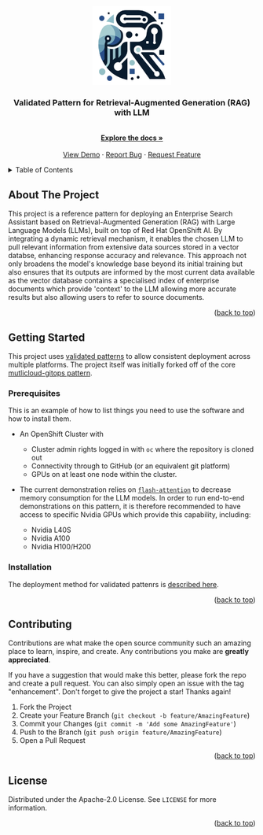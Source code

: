 <!-- PROJECT LOGO -->
<br />
<div align="center">
  <a href="https://github.com/opendatahub-io-contrib/genai-llm-rag-pattern">
    <img src="images/Logo_RAG_LLM_Pattern.png" alt="Logo" width="160" height="160">
  </a>

  <h3 align="center">Validated Pattern for Retrieval-Augmented Generation (RAG) with LLM</h3>
  
  <p align="center">
    <br />
    <a href="https://opendatahub-io-contrib.github.io/genai-llm-rag-pattern/"><strong>Explore the docs »</strong></a>
    <br />
    <br />
    <a href="https://github.com/opendatahub-io-contrib/genai-llm-rag-pattern">View Demo</a>
    ·
    <a href="https://github.com/opendatahub-io-contrib/genai-llm-rag-pattern">Report Bug</a>
    ·
    <a href="https://github.com/opendatahub-io-contrib/genai-llm-rag-pattern">Request Feature</a>
  </p>
</div>

<!-- TABLE OF CONTENTS -->
<details>
  <summary>Table of Contents</summary>
  <ol>
    <li><a href="#about-the-project">About The Project</a></li>
    <li>
      <a href="#getting-started">Getting Started</a>
      <ul>
        <li><a href="#prerequisites">Prerequisites</a></li>
        <li><a href="#installation">Installation</a></li>
      </ul>
    </li>
    <li><a href="#contributing">Contributing</a></li>
    <li><a href="#license">License</a></li>
  </ol>
</details>

<!-- ABOUT THE PROJECT -->
## About The Project

This project is a reference pattern for deploying an Enterprise Search Assistant based on Retrieval-Augmented Generation (RAG) with Large Language Models (LLMs), built on top of Red Hat OpenShift AI. By integrating a dynamic retrieval mechanism, it enables the chosen LLM to pull relevant information from extensive data sources stored in a vector databse, enhancing response accuracy and relevance. This approach not only broadens the model's knowledge base beyond its initial training but also ensures that its outputs are informed by the most current data available as the vector database contains a specialised index of enterprise documents which provide 'context' to the LLM allowing more accurate results but also allowing users to refer to source documents.

<p align="right">(<a href="#readme-top">back to top</a>)</p>

<!-- GETTING STARTED -->
## Getting Started

This project uses [validated patterns](https://validatedpatterns.io/) to allow consistent deployment across multiple platforms. The project itself was initially forked off of the core [mutlicloud-gitops pattern](github.com/validatedpatterns/multicloud-gitops/).

### Prerequisites

This is an example of how to list things you need to use the software and how to install them.
* An OpenShift Cluster with
  * Cluster admin rights logged in with `oc` where the repository is cloned out
  * Connectivity through to GitHub (or an equivalent git platform)
  * GPUs on at least one node within the cluster.

* The current demonstration relies on [`flash-attention`](https://github.com/Dao-AILab/flash-attention) to decrease memory consumption for the LLM models. In order to run end-to-end demonstrations on this pattern, it is therefore recommended to have access to specific Nvidia GPUs which provide this capability, including:
  * Nvidia L40S
  * Nvidia A100
  * Nvidia H100/H200

### Installation

The deployment method for validated pattenrs is [described here](https://validatedpatterns.io/patterns/multicloud-gitops/mcg-getting-started/).

<p align="right">(<a href="#readme-top">back to top</a>)</p>

<!-- CONTRIBUTING -->
## Contributing

Contributions are what make the open source community such an amazing place to learn, inspire, and create. Any contributions you make are **greatly appreciated**.

If you have a suggestion that would make this better, please fork the repo and create a pull request. You can also simply open an issue with the tag "enhancement".
Don't forget to give the project a star! Thanks again!

1. Fork the Project
2. Create your Feature Branch (`git checkout -b feature/AmazingFeature`)
3. Commit your Changes (`git commit -m 'Add some AmazingFeature'`)
4. Push to the Branch (`git push origin feature/AmazingFeature`)
5. Open a Pull Request

<p align="right">(<a href="#readme-top">back to top</a>)</p>

<!-- LICENSE -->
## License

Distributed under the Apache-2.0 License. See `LICENSE` for more information.

<p align="right">(<a href="#readme-top">back to top</a>)</p>


